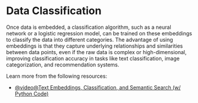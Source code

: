 # Data Classification

Once data is embedded, a classification algorithm, such as a neural network or a logistic regression model, can be trained on these embeddings to classify the data into different categories. The advantage of using embeddings is that they capture underlying relationships and similarities between data points, even if the raw data is complex or high-dimensional, improving classification accuracy in tasks like text classification, image categorization, and recommendation systems.

Learn more from the following resources:

- [@video@Text Embeddings, Classification, and Semantic Search (w/ Python Code)](https://www.youtube.com/watch?v=sNa_uiqSlJo)